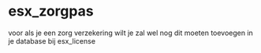 # esx_zorgpas
voor als je een zorg verzekering wilt je zal wel nog dit moeten toevoegen in je database bij esx_license
